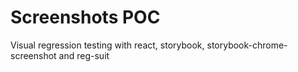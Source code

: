 # Screenshots POC

Visual regression testing with react, storybook, storybook-chrome-screenshot and reg-suit


